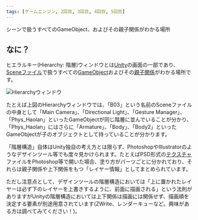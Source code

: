 ```yaml
---
tags: [ゲームエンジン, 2回目, 3回目, 4回目, 5回目]
---
```


シーンで扱うすべてのGameObject、およびその親子関係がわかる場所

## なに？

ヒエラルキー(Hierarchy: 階層)ウィンドウとは[Unity](/docs/索引/STU/Unity)の画面の一部であり、[Sceneファイル](/docs/索引/STU/Scene-File)で扱うすべての[GameObject](/docs/索引/GHI/GameObject)およびその[親子関係](/docs/索引/あ行/親子関係)がわかる場所です。

![Hierarchyウィンドウ](/img_dictionary/Hierarchyウィンドウ_1.png)

たとえば上図のHierarchyウィンドウでは、「B03」という名前のSceneファイルの中身として「Main Camera」、「Directional Light」、「Gesture Manager」、「Phys_Haolan」といったGameObjectが同じ階層に並んでいることが分かり、「Phys_Haolan」にはさらに「Armature」、「Body」、「Body2」といったGameObjectが子のオブジェクトとして持っていることが分かります。

「階層構造」自体はUnity独自の考え方とは限らず、PhotoshopやIllustratorのようなデザインツール等でも度々見かけられます。たとえばPSD形式の[テクスチャ](/docs/索引/た行/テクスチャ)ファイルをPhotoshop等で開いた場合、塗り方がパーツごとに分かれており、それらは親子関係や上下関係をもつ「レイヤー情報」としてまとめられています。

ただし注意点として、デザインツールの階層構造においては「上に置かれたレイヤーは必ず下のレイヤーを上書きするように、前面に描画される」という法則がありますがUnityの階層構造においては上下関係は描画には関係せず、描画順を決定する要素が別途用意されています(ZWrite、レンダーキューなど。興味がある方は調べてみてください！)。
